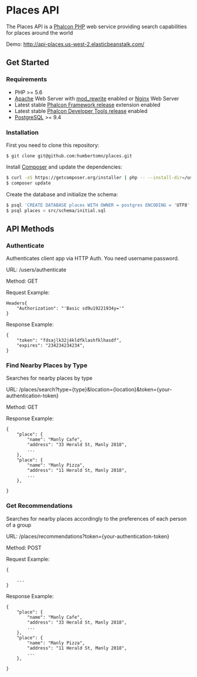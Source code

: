 # Places API

The Places API is a [Phalcon PHP][1] web service providing search capabilities for places around the world

Demo: http://api-places.us-west-2.elasticbeanstalk.com/

## Get Started

### Requirements

* PHP >= 5.6
* [Apache][2] Web Server with [mod_rewrite][3] enabled or [Nginx][4] Web Server
* Latest stable [Phalcon Framework release][5] extension enabled
* Latest stable [Phalcon Developer Tools release][6] enabled
* [PostgreSQL][7] >= 9.4

### Installation

First you need to clone this repository:

```
$ git clone git@github.com:humbertomn/places.git
```

Install [Composer][8] and update the dependencies:

```sh
$ curl -sS https://getcomposer.org/installer | php -- --install-dir=/usr/local/bin --filename=composer
$ composer update
```

Create the database and initialize the schema:

```sh
$ psql 'CREATE DATABASE places WITH OWNER = postgres ENCODING = 'UTF8';'
$ psql places < src/schema/initial.sql
```

## API Methods

### Authenticate
Authenticates client app via HTTP Auth. You need username:password.

URL: /users/authenticate

Method: GET

Request Example:
```
Headers{
    "Authorization": "'Basic sd9u19221934y='"
}
```

Response Example:
```
{
    "token": "fdsajlk32j4kldfklashfklhasdf",
    "expires": "234234234234",
}
```

### Find Nearby Places by Type
Searches for nearby places by type

URL: /places/search?type={type}&location={location}&token={your-authentication-token}

Method: GET

Response Example:
```
{
    "place": {
        "name": "Manly Cafe",
        "address": "33 Herald St, Manly 2018",
        ...
    },
    "place": {
        "name": "Manly Pizza",
        "address": "11 Herald St, Manly 2018",
        ...
    },

}
```

### Get Recommendations
Searches for nearby places accordingly to the preferences of each person of a group

URL: /places/recommendations?token={your-authentication-token}

Method: POST

Request Example:
```
{

    ...
}
```

Response Example:
```
{
    "place": {
        "name": "Manly Cafe",
        "address": "33 Herald St, Manly 2018",
        ...
    },
    "place": {
        "name": "Manly Pizza",
        "address": "11 Herald St, Manly 2018",
        ...
    },

}
```

[1]: https://phalconphp.com/
[2]: http://httpd.apache.org/
[3]: http://httpd.apache.org/docs/current/mod/mod_rewrite.html
[4]: http://nginx.org/
[5]: https://github.com/phalcon/cphalcon/releases
[6]: https://docs.phalconphp.com/en/latest/reference/tools.html
[7]: http://www.postgresql.org/
[8]: https://getcomposer.org/